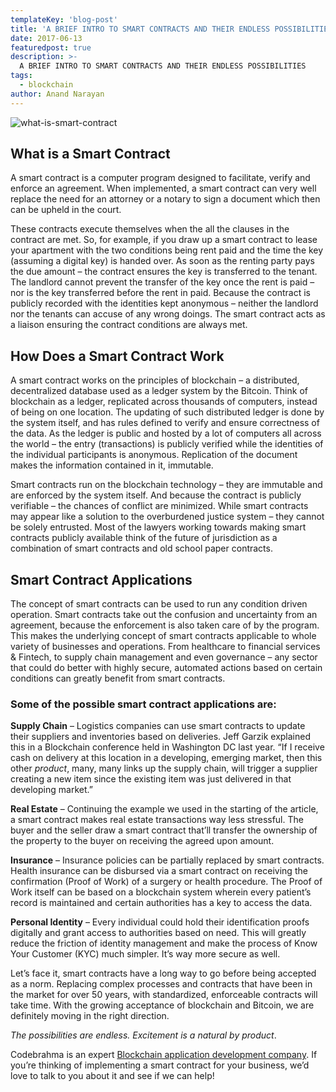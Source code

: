 ```yaml
---
templateKey: 'blog-post'
title: 'A BRIEF INTRO TO SMART CONTRACTS AND THEIR ENDLESS POSSIBILITIES'
date: 2017-06-13
featuredpost: true
description: >-
  A BRIEF INTRO TO SMART CONTRACTS AND THEIR ENDLESS POSSIBILITIES
tags:
  - blockchain
author: Anand Narayan
---
```

![what-is-smart-contract](/img/Smart-contracts-01.png)
 

## What is a Smart Contract
A smart contract is a computer program designed to facilitate, verify and enforce an agreement. When implemented, a smart contract can very well replace the need for an attorney or a notary to sign a document which then can be upheld in the court.

These contracts execute themselves when the all the clauses in the contract are met. So, for example, if you draw up a smart contract to lease your apartment with the two conditions being rent paid and the time the key (assuming a digital key) is handed over. As soon as the renting party pays the due amount – the contract ensures the key is transferred to the tenant. The landlord cannot prevent the transfer of the key once the rent is paid – nor is the key transferred before the rent in paid. Because the contract is publicly recorded with the identities kept anonymous – neither the landlord nor the tenants can accuse of any wrong doings. The smart contract acts as a liaison ensuring the contract conditions are always met.

## How Does a Smart Contract Work
A smart contract works on the principles of blockchain – a distributed, decentralized database used as a ledger system by the Bitcoin. Think of blockchain as a ledger, replicated across thousands of computers, instead of being on one location. The updating of such distributed ledger is done by the system itself, and has rules defined to verify and ensure correctness of the data. As the ledger is public and hosted by a lot of computers all across the world – the entry (transactions) is publicly verified while the identities of the individual participants is anonymous. Replication of the document makes the information contained in it, immutable.

Smart contracts run on the blockchain technology – they are immutable and are enforced by the system itself. And because the contract is publicly verifiable – the chances of conflict are minimized. While smart contracts may appear like a solution to the overburdened justice system – they cannot be solely entrusted. Most of the lawyers working towards making smart contracts publicly available think of the future of jurisdiction as a combination of smart contracts and old school paper contracts.

## Smart Contract Applications
The concept of smart contracts can be used to run any condition driven operation. Smart contracts take out the confusion and uncertainty from an agreement, because the enforcement is also taken care of by the program. This makes the underlying concept of smart contracts applicable to whole variety of businesses and operations. From healthcare to financial services & Fintech, to supply chain management and even governance – any sector that could do better with highly secure, automated actions based on certain conditions can greatly benefit from smart contracts.

### Some of the possible smart contract applications are:
 
__Supply Chain__ – Logistics companies can use smart contracts to update their suppliers and inventories based on deliveries. Jeff Garzik explained this in a Blockchain conference held in Washington DC last year. “If I receive cash on delivery at this location in a developing, emerging market, then this other _product_, many, many links up the supply chain, will trigger a supplier creating a new item since the existing item was just delivered in that developing market.”

__Real Estate__ – Continuing the example we used in the starting of the article, a smart contract makes real estate transactions way less stressful. The buyer and the seller draw a smart contract that’ll transfer the ownership of the property to the buyer on receiving the agreed upon amount.

__Insurance__ – Insurance policies can be partially replaced by smart contracts. Health insurance can be disbursed via a smart contract on receiving the confirmation (Proof of Work) of a surgery or health procedure. The Proof of Work itself can be based on a blockchain system wherein every patient’s record is maintained and certain authorities has a key to access the data.

__Personal Identity__ – Every individual could hold their identification proofs digitally and grant access to authorities based on need. This will greatly reduce the friction of identity management and make the process of Know Your Customer (KYC) much simpler. It’s way more secure as well.

Let’s face it, smart contracts have a long way to go before being accepted as a norm. Replacing complex processes and contracts that have been in the market for over 50 years, with standardized, enforceable contracts will take time. With the growing acceptance of blockchain and Bitcoin, we are definitely moving in the right direction.

_The possibilities are endless. Excitement is a natural by product_.

Codebrahma is an expert [Blockchain application development company](https://codebrahma.com/serviceblockchain-development-company/). If you’re thinking of implementing a smart contract for your business, we’d love to talk to you about it and see if we can help!

